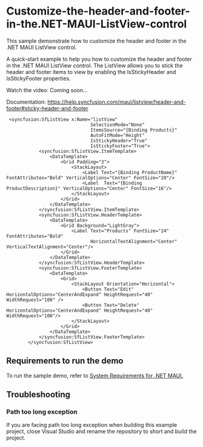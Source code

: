 # Customize-the-header-and-footer-in-the.NET-MAUI-ListView-control
This sample demonstrate how to customize the header and footer in the .NET MAUI ListView control.

A quick-start example to help you how to customize the header and footer in the .NET MAUI ListView control. The ListView allows you to stick the header and footer items to view by enabling the IsStickyHeader and IsStickyFooter properties. 

Watch the video: Coming soon...

Documentation: https://help.syncfusion.com/maui/listview/header-and-footer#sticky-header-and-footer 

```
 <syncfusion:SfListView x:Name="listView"  
                               SelectionMode="None"
                               ItemsSource="{Binding Products}" 
                               AutoFitMode="Height" 
                               IsStickyHeader="True"
                               IsStickyFooter="True">
            <syncfusion:SfListView.ItemTemplate>
                <DataTemplate>
                    <Grid Padding="3">
                        <StackLayout>
                            <Label Text="{Binding ProductName}" FontAttributes="Bold" VerticalOptions="Center" FontSize="20"/>
                            <Label  Text="{Binding ProductDescription}" VerticalOptions="Center" FontSize="16"/>
                        </StackLayout>
                    </Grid>
                </DataTemplate>
            </syncfusion:SfListView.ItemTemplate>
            <syncfusion:SfListView.HeaderTemplate>
                <DataTemplate>
                    <Grid Background="LightGray">
                        <Label Text="Products" FontSize="24"  FontAttributes="Bold" 
                               HorizontalTextAlignment="Center" VerticalTextAlignment="Center"/>
                    </Grid>
                </DataTemplate>
            </syncfusion:SfListView.HeaderTemplate>
            <syncfusion:SfListView.FooterTemplate>
                <DataTemplate>
                    <Grid>
                        <StackLayout Orientation="Horizontal">
                            <Button Text="Edit" HorizontalOptions="CenterAndExpand" HeightRequest="40" WidthRequest="100" />
                            <Button Text="Delete" HorizontalOptions="CenterAndExpand" HeightRequest="40"  WidthRequest="100"/>
                        </StackLayout>
                    </Grid>
                </DataTemplate>
            </syncfusion:SfListView.FooterTemplate>
        </syncfusion:SfListView>
``` 

## <a name="requirements-to-run-the-demo"></a>Requirements to run the demo ##

To run the sample demo, refer to [System Requirements for .NET MAUI.](https://help.syncfusion.com/maui/system-requirements)

## <a name="troubleshooting"></a>Troubleshooting ##
### Path too long exception
If you are facing path too long exception when building this example project, close Visual Studio and rename the repository to short and build the project.